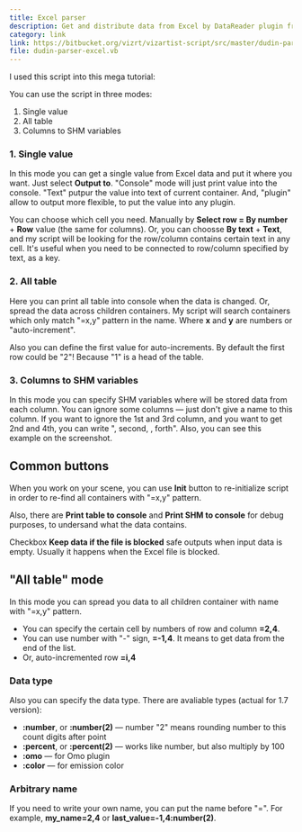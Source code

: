 ```yaml
---
title: Excel parser
description: Get and distribute data from Excel by DataReader plugin from DataPool.
category: link
link: https://bitbucket.org/vizrt/vizartist-script/src/master/dudin-parser/dudin-parser-excel/
file: dudin-parser-excel.vb
---
```


I used this script into this mega tutorial:

<media-youtube url="https://www.youtube.com/watch?v=IMbZqzIA-58" />

You can use the script in three modes: 

1. Single value
2. All table
3. Columns to SHM variables

<interface-description image="excel-parser-ui-single-value.png">

### 1. Single value

In this mode you can get a single value from Excel data and put it where you want. Just select __Output to__. "Console" mode will just print value into the console. "Text" putpur the value into text of current container. And, "plugin" allow to output more flexible, to put the value into any plugin.

You can choose which cell you need. Manually by __Select row = By number__ + __Row__ value (the same for columns). Or, you can choosse __By text__ + __Text__, and my script will be looking for the row/column contains certain text in any cell. It's useful when you need to be connected to row/column specified by text, as a key.

</interface-description>

<interface-description image="excel-parser-ui-all-table.png">

### 2. All table

Here you can print all table into console when the data is changed. Or, spread the data across children containers. My script will search containers which only match "=x,y" pattern in the name. Where __x__ and __y__ are numbers or "auto-increment".

Also you can define the first value for auto-increments. By default the first row could be "2"! Because "1" is a head of the table.

</interface-description>

<interface-description image="excel-parser-ui-shm.png">

### 3. Columns to SHM variables

In this mode you can specify SHM variables where will be stored data from each column. You can ignore some columns — just don't give a name to this column. If you want to ignore the 1st and 3rd column, and you want to get 2nd and 4th, you can write ", second, , forth". Also, you can see this example on the screenshot.

</interface-description>

## Common buttons

When you work on your scene, you can use __Init__ button to re-initialize script in order to re-find all containers with "=x,y" pattern.

Also, there are __Print table to console__ and __Print SHM to console__  for debug purposes, to undersand what the data contains.

<media-image name="print-to-console-eu.png" />

Checkbox __Keep data if the file is blocked__ safe outputs when input data is empty. Usually it happens when the Excel file is blocked.

## "All table" mode

In this mode you can spread you data to all children container with name with "=x,y" pattern.

<media-image name="containers-naming.png" />

* You can specify the certain cell by numbers of row and column __=2,4__.
* You can use number with "-" sign, __=-1,4__. It means to get data from the end of the list.
* Or, auto-incremented row __=i,4__

### Data type

Also you can specify the data type. There are avaliable types (actual for 1.7 version):
* __:number__, or __:number(2)__ — number "2" means rounding number to this count digits after point
* __:percent__, or __:percent(2)__ — works like number, but also multiply by 100
* __:omo__ — for Omo plugin
* __:color__ — for emission color

### Arbitrary name

If you need to write your own name, you can put the name before "=". For example, __my_name=2,4__ or __last_value=-1,4:number(2)__.